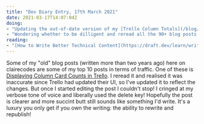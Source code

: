 ```yaml
---
title: "Dev Diary Entry, 17th March 2021"
date: 2021-03-17T14:07:04Z
doing:
- "Updating the out-of-date version of my [Trello Column Totals](/blog/2018-10-04-displaying-column-card-counts-in-trello/) blog post"
- "Wondering whether to be dilligent and reread all the 90+ blog posts on clairecodes and check whether they are still accurate ... probably not."
reading:
- "[How to Write Better Technical Content](https://draft.dev/learn/writing/how-to-write-better-technical-content) - So much good advice from Karl here, and I spent ages afterwards reading his other blog posts on draft.dev too!"
---
```


Some of my "old" blog posts (written more than two years ago) here on clairecodes are some of my top 10 posts in terms of traffic. One of these is [Displaying Column Card Counts in Trello](/blog/2018-10-04-displaying-column-card-counts-in-trello/). I reread it and realised it was inaccurate since Trello had updated their UI, so I've updated it to reflect the changes. But once I started editing the post I couldn't stop! I cringed at my verbose tone of voice and liberally used the delete key! Hopefully the post is clearer and more succint butt still sounds like something I'd write. It's a luxury you only get if you own the writing: the ability to rewrite and republish!